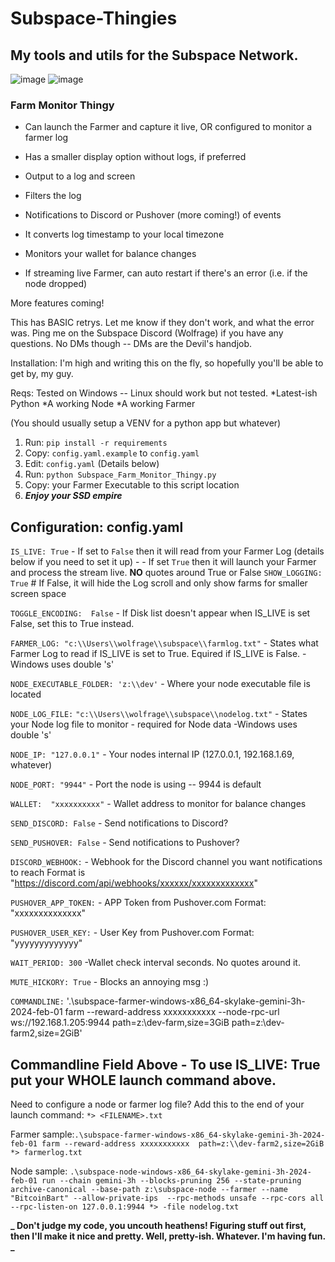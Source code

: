 # Subspace-Thingies

## My tools and utils for the Subspace Network.

![image](https://github.com/wolfrage76/Subspace-Thingies/assets/75458290/558829f7-f363-4fb3-b1b6-5ea1048e3e1f)
![image](https://github.com/wolfrage76/Subspace-Thingies/assets/75458290/4424076f-c8df-4456-b154-ed7c9b49bad7)


### Farm Monitor Thingy

* Can launch the Farmer and capture it live, OR configured to monitor a farmer log

* Has a smaller display option without logs, if preferred

* Output to a log and screen

* Filters the log

* Notifications to Discord or Pushover (more coming!) of events

* It converts log timestamp to your local timezone

* Monitors your wallet for balance changes

* If streaming live Farmer, can auto restart if there's an error (i.e. if the node dropped)

More features coming!

This has BASIC retrys. Let me know if they don't work, and what the error was.
Ping me on the Subspace Discord (Wolfrage) if you have any questions. No DMs though -- DMs are the Devil's handjob.

Installation:
I'm high and writing this on the fly, so hopefully you'll be able to get by, my guy.

Reqs: Tested on Windows -- Linux should work but not tested.
*Latest-ish Python
*A working Node
*A working Farmer

(You should usually setup a VENV for a python app but whatever)

1. Run: `pip install -r requirements`
2. Copy: `config.yaml.example` to `config.yaml`
3. Edit: `config.yaml` (Details below)
4. Run: `python Subspace_Farm_Monitor_Thingy.py`
5. Copy: your Farmer Executable to this script location
6. ***Enjoy your SSD empire***

## Configuration: config.yaml
`IS_LIVE: True`         - If set to `False` then it will read from your Farmer Log (details below if you need to set it up)
           -            - If set `True` then it will launch your Farmer and process the stream live. 
                         **NO** quotes around True or False
`SHOW_LOGGING: True` # If False, it will hide the Log scroll and only show farms for smaller screen space
                         
`TOGGLE_ENCODING:  False`  - If Disk list doesn't appear when IS_LIVE is set False, set this to True instead.

`FARMER_LOG: "c:\\Users\\wolfrage\\subspace\\farmlog.txt"` - States what Farmer Log to read if IS_LIVE is set to True.  Equired if IS_LIVE is False.
                       -Windows uses double \'s'

`NODE_EXECUTABLE_FOLDER: 'z:\\dev'` - Where your node executable file is located

`NODE_LOG_FILE:` `"c:\\Users\\wolfrage\\subspace\\nodelog.txt"` - States your Node log file to monitor - required for Node data 
                        -Windows uses double \'s'                       

`NODE_IP: "127.0.0.1"`  - Your nodes internal IP (127.0.0.1, 192.168.1.69, whatever)

`NODE_PORT: "9944"`     - Port the node is using -- 9944 is default

`WALLET:  "xxxxxxxxxx"` - Wallet address to monitor for balance changes

`SEND_DISCORD: False`   - Send notifications to Discord?

`SEND_PUSHOVER: False`  - Send notifications to Pushover?

`DISCORD_WEBHOOK:`      - Webhook for the Discord channel you want notifications to reach
                                 Format is "https://discord.com/api/webhooks/xxxxxx/xxxxxxxxxxxxx"
                             
                             
`PUSHOVER_APP_TOKEN:`     - APP Token from Pushover.com  Format: "xxxxxxxxxxxxxx"

`PUSHOVER_USER_KEY:`      - User Key from Pushover.com Format: "yyyyyyyyyyyyy"


`WAIT_PERIOD: 300`        -Wallet check interval seconds.  No quotes around it.

`MUTE_HICKORY: True`      - Blocks an annoying msg :)


`COMMANDLINE:` '.\subspace-farmer-windows-x86_64-skylake-gemini-3h-2024-feb-01 farm --reward-address xxxxxxxxxxx --node-rpc-url ws://192.168.1.205:9944 path=z:\\dev-farm,size=3GiB path=z:\\dev-farm2,size=2GiB'

## Commandline Field Above - To use IS_LIVE: True  put your WHOLE launch command above. 

Need to configure a node or farmer log file?  Add this to the end of your launch command: `*> <FILENAME>.txt`

Farmer sample:```.\subspace-farmer-windows-x86_64-skylake-gemini-3h-2024-feb-01 farm --reward-address xxxxxxxxxxx  path=z:\\dev-farm2,size=2GiB *> farmerlog.txt```

Node sample: ``` .\subspace-node-windows-x86_64-skylake-gemini-3h-2024-feb-01 run --chain gemini-3h --blocks-pruning 256 --state-pruning archive-canonical --base-path z:\subspace-node --farmer --name "BitcoinBart" --allow-private-ips  --rpc-methods unsafe --rpc-cors all --rpc-listen-on 127.0.0.1:9944 *> -file nodelog.txt	```


**_ Don't judge my code, you uncouth heathens! Figuring stuff out first, then I'll make it nice and pretty. Well, pretty-ish. Whatever. I'm having fun. _**
